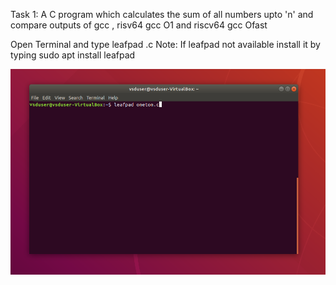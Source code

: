 Task 1: A C program which calculates the sum of all numbers upto 'n' and compare outputs of gcc , risv64 gcc O1 and riscv64 gcc Ofast

Open Terminal and type leafpad <filename>.c                        Note: If leafpad not available install it by typing sudo apt install leafpad

![image alt](https://github.com/PyCoder369/VSDSquadron-Mini-research-internship/blob/8c76f6f986f9866db7c4f5782494a3380d0c4bef/1.png)
